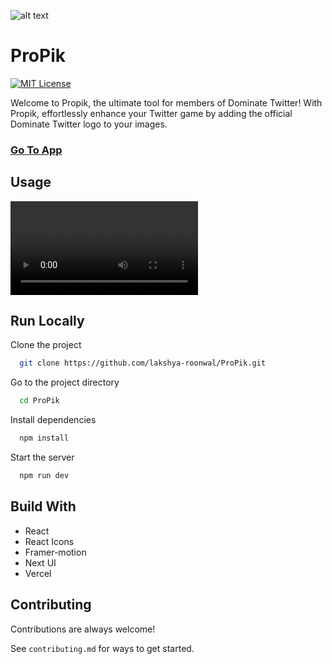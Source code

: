 ![alt text](image.png)

# ProPik

[![MIT License](https://img.shields.io/badge/License-MIT-green.svg)](https://choosealicense.com/licenses/mit/) 

Welcome to Propik, the ultimate tool for members of Dominate Twitter! With Propik, effortlessly enhance your Twitter game by adding the official Dominate Twitter logo to your images.
### [Go To App](https://pro-pik.vercel.app/)

## Usage
<video controls src="Video Example.mp4" title="Title"></video>

## Run Locally

Clone the project

```bash
  git clone https://github.com/lakshya-roonwal/ProPik.git
```

Go to the project directory

```bash
  cd ProPik
```

Install dependencies

```bash
  npm install
```

Start the server

```bash
  npm run dev
```



## Build With
- React
- React Icons
- Framer-motion
- Next UI
- Vercel


## Contributing

Contributions are always welcome!

See `contributing.md` for ways to get started.
